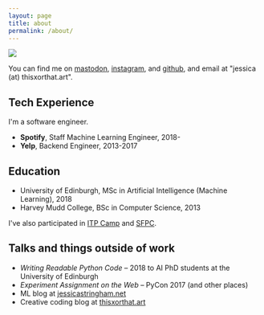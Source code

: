 ```yaml
---
layout: page
title: about
permalink: /about/
---
```


<img class="fullwidth" src="/assets/imgs/live/wonderville-mar2023.png">

You can find me on [mastodon](https://tech.lgbt/@this_xor_that), [instagram](https://www.instagram.com/_thisxorthat/),
and [github](http://github.com/jessstringham), and email at "jessica (at) thisxorthat.art".


## Tech Experience

I'm a software engineer.

 * **Spotify**, Staff Machine Learning Engineer, 2018-
 * **Yelp**, Backend Engineer, 2013-2017

## Education

 * University of Edinburgh, MSc in Artificial Intelligence (Machine Learning), 2018
 * Harvey Mudd College, BSc in Computer Science, 2013

I've also participated in [ITP Camp](https://tisch.nyu.edu/itp/camp) and [SFPC](https://sfpc.study/).

## Talks and things outside of work

  - *Writing Readable Python Code* – 2018 to AI PhD students at the University of Edinburgh
  - *Experiment Assignment on the Web* – PyCon 2017 (and other places)
  - ML blog at [jessicastringham.net](http://jessicastringham.net)
  - Creative coding blog at [thisxorthat.art](https://thisxorthat.art)
